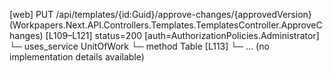 [web] PUT /api/templates/{id:Guid}/approve-changes/{approvedVersion}  (Workpapers.Next.API.Controllers.Templates.TemplatesController.ApproveChanges)  [L109–L121] status=200 [auth=AuthorizationPolicies.Administrator]
  └─ uses_service UnitOfWork
    └─ method Table [L113]
      └─ ... (no implementation details available)

